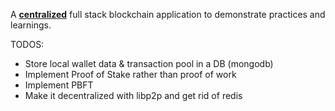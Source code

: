 A <u><b>centralized</b></u> full stack blockchain application to demonstrate practices and learnings.

TODOS:
- Store local wallet data & transaction pool in a DB (mongodb)
- Implement Proof of Stake rather than proof of work
- Implement PBFT
- Make it decentralized with libp2p and get rid of redis 
